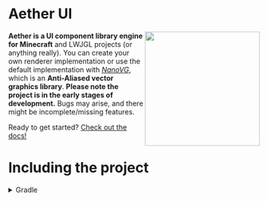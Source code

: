 # Aether UI

<img src="/docs/assets/client-logo-rounded.png" align="right" width="230" height="230">
 
**Aether is a UI component library engine for Minecraft** and LWJGL projects (or anything really). You can create your own renderer implementation or use the default implementation with *[NanoVG](https://github.com/memononen/nanovg "An anti-aliased vector graphics library")*, which is an **Anti-Aliased vector graphics library**. **Please note the project is in the early stages of development.** Bugs may arise, and there might be incomplete/missing features.


Ready to get started? [Check out the docs!](https://aether.prismclient.net/)

# Including the project

<details>
<summary>Gradle</summary>
```groovy
repositories {
  maven { url "https://jitpack.io" }
}

dependencies {
  implementation "com.github.Prism-Client:Aether-UI:Tag"
}
```
</details>

# Development

The project board can be found [here](https://trello.com/b/g4Nvdykx/aether)
